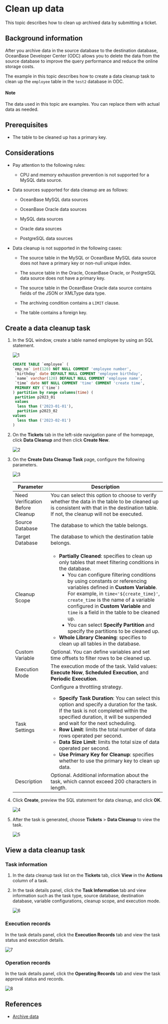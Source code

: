 # Clean up data

This topic describes how to clean up archived data by submitting a ticket.

## Background information

After you archive data in the source database to the destination database, OceanBase Developer Center (ODC) allows you to delete the data from the source database to improve the query performance and reduce the online storage costs.

The example in this topic describes how to create a data cleanup task to clean up the `employee` table in the `test2` database in ODC.

<main id="notice" type='explain'>
   <h4>Note</h4>
   <p>The data used in this topic are examples. You can replace them with actual data as needed. </p>
</main>

## Prerequisites

- The table to be cleaned up has a primary key.

## Considerations

- Pay attention to the following rules:

   - CPU and memory exhaustion prevention is not supported for a MySQL data source.

- Data sources supported for data cleanup are as follows:

   - OceanBase MySQL data sources

   - OceanBase Oracle data sources

   - MySQL data sources

   - Oracle data sources

   - PostgreSQL data sources

- Data cleanup is not supported in the following cases:

  - The source table in the MySQL or OceanBase MySQL data source does not have a primary key or non-null unique index.

  - The source table in the Oracle, OceanBase Oracle, or PostgreSQL data source does not have a primary key.

  - The source table in the OceanBase Oracle data source contains fields of the JSON or XMLType data type.

   - The archiving condition contains a `LIMIT` clause.

   - The table contains a foreign key.

## Create a data cleanup task

1. In the SQL window, create a table named employee by using an SQL statement.

   ![1](https://obbusiness-private.oss-cn-shanghai.aliyuncs.com/doc/img/odc/430/800.data-Lifecycle-management/100.data-archiving/1EN.png)

   ```sql
   CREATE TABLE `employee` (
   `emp_no` int(120) NOT NULL COMMENT 'employee number',
    `birthday` date DEFAULT NULL COMMENT 'employee birthday',
    `name` varchar(120) DEFAULT NULL COMMENT 'employee name',
    `time` date NOT NULL COMMENT 'time' COMMENT 'create time',
    PRIMARY KEY (`time`)
   ) partition by range columns(time) (
    partition p2023_01
    values
     less than ('2023-01-01'),
     partition p2023_02
   values
     less than ('2023-02-01')
   )
   ```

2. On the **Tickets** tab in the left-side navigation pane of the homepage, click **Data Cleanup** and then click **Create New**.

   ![2](https://obbusiness-private.oss-cn-shanghai.aliyuncs.com/doc/img/odc/430/800.data-Lifecycle-management/200.data-cleanup/2EN.png)

3. On the **Create Data Cleanup Task** page, configure the following parameters.

   ![3](https://obbusiness-private.oss-cn-shanghai.aliyuncs.com/doc/img/odc/430/800.data-Lifecycle-management/200.data-cleanup/3EN.png)

   | Parameter | Description |
   |--------|-------|
   | Need Verification Before Cleanup | You can select this option to choose to verify whether the data in the table to be cleaned up is consistent with that in the destination table. If not, the cleanup will not be executed.  |
   | Source Database | The database to which the table belongs.  |
   | Target Database | The database to which the destination table belongs.  |
   | Cleanup Scope | <ul><li>**Partially Cleaned**: specifies to clean up only tables that meet filtering conditions in the database. <ul><li>You can configure filtering conditions by using constants or referencing variables defined in **Custom Variable**. For example, in `time<'${create_time}'`, `create_time` is the name of a variable configured in **Custom Variable** and `time` is a field in the table to be cleaned up. </li><li>You can select **Specify Partition** and specify the partitions to be cleaned up. </li></ul></li><li>**Whole Library Cleaning**: specifies to clean up all tables in the database. </li></ul> |
   | Custom Variable | Optional. You can define variables and set time offsets to filter rows to be cleaned up.  |
   | Execution Mode | The execution mode of the task. Valid values: **Execute Now**, **Scheduled Execution**, and **Periodic Execution**.  |
   | Task Settings | Configure a throttling strategy. <ul><li>**Specify Task Duration**: You can select this option and specify a duration for the task. If the task is not completed within the specified duration, it will be suspended and wait for the next scheduling. </li><li>**Row Limit**: limits the total number of data rows operated per second. </li><li>**Data Size Limit**: limits the total size of data operated per second. </li><li>**Use Primary Key for Cleanup**: specifies whether to use the primary key to clean up data. </li></ul> |
   | Description | Optional. Additional information about the task, which cannot exceed 200 characters in length.  |
4. Click **Create**, preview the SQL statement for data cleanup, and click **OK**.

   ![4](https://obbusiness-private.oss-cn-shanghai.aliyuncs.com/doc/img/odc/430/800.data-Lifecycle-management/200.data-cleanup/4EN.png)

5. After the task is generated, choose **Tickets** > **Data Cleanup** to view the task.

   ![5](https://obbusiness-private.oss-cn-shanghai.aliyuncs.com/doc/img/odc/430/800.data-Lifecycle-management/200.data-cleanup/5EN.png)

## View a data cleanup task

### Task information

1. In the data cleanup task list on the **Tickets** tab, click **View** in the **Actions** column of a task.

2. In the task details panel, click the **Task Information** tab and view information such as the task type, source database, destination database, variable configurations, cleanup scope, and execution mode.

   ![6](https://obbusiness-private.oss-cn-shanghai.aliyuncs.com/doc/img/odc/430/800.data-Lifecycle-management/200.data-cleanup/6EN.png)

### Execution records

In the task details panel, click the **Execution Records** tab and view the task status and execution details.

![7](https://obbusiness-private.oss-cn-shanghai.aliyuncs.com/doc/img/odc/430/800.data-Lifecycle-management/200.data-cleanup/7EN.png)

### Operation records

In the task details panel, click the **Operating Records** tab and view the task approval status and records.

![8](https://obbusiness-private.oss-cn-shanghai.aliyuncs.com/doc/img/odc/430/800.data-Lifecycle-management/200.data-cleanup/8EN.png)

## References

- [Archive data](../800.data-Lifecycle-management/100.data-archiving.md)